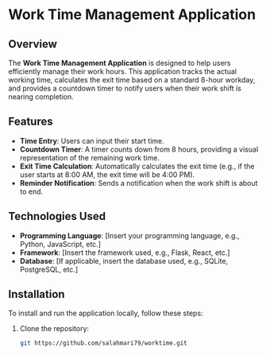 # Work Time Management Application

## Overview

The **Work Time Management Application** is designed to help users efficiently manage their work hours. This application tracks the actual working time, calculates the exit time based on a standard 8-hour workday, and provides a countdown timer to notify users when their work shift is nearing completion. 

## Features

- **Time Entry**: Users can input their start time.
- **Countdown Timer**: A timer counts down from 8 hours, providing a visual representation of the remaining work time.
- **Exit Time Calculation**: Automatically calculates the exit time (e.g., if the user starts at 8:00 AM, the exit time will be 4:00 PM).
- **Reminder Notification**: Sends a notification when the work shift is about to end.

## Technologies Used

- **Programming Language**: [Insert your programming language, e.g., Python, JavaScript, etc.]
- **Framework**: [Insert the framework used, e.g., Flask, React, etc.]
- **Database**: [If applicable, insert the database used, e.g., SQLite, PostgreSQL, etc.]

## Installation

To install and run the application locally, follow these steps:

1. Clone the repository:
   ```bash
   git https://github.com/salahmari79/worktime.git
